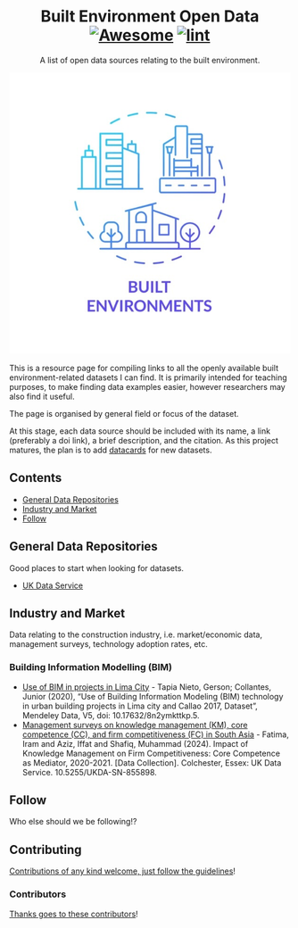 <div align="center">

<!-- title -->

<!--lint ignore no-dead-urls-->

# Built Environment Open Data [![Awesome](https://awesome.re/badge.svg)](https://awesome.re) [![lint](https://github.com/MitchellAcoustics/open-built-env-data/actions/workflows/lint.yaml/badge.svg)](https://github.com/MitchellAcoustics/open-built-env-data/actions/workflows/lint.yaml)

<!-- subtitle -->

A list of open data sources relating to the built environment.

<!-- image -->

<a href="" target="_blank" rel="noopener noreferrer">
  <img src="built-envs-icon.jpg" />
</a>

</div>

<!-- description -->

This is a resource page for compiling links to all the openly available built environment-related datasets I can find. It is primarily intended for teaching purposes, to make finding data examples easier, however researchers may also find it useful.

The page is organised by general field or focus of the dataset. 

At this stage, each data source should be included with its name, a link (preferably a doi link), a brief description, and the citation. As this project matures, the plan is to add [datacards](https://research.google/blog/the-data-cards-playbook-a-toolkit-for-transparency-in-dataset-documentation/) for new datasets.

<!-- TOC -->

## Contents

- [General Data Repositories](#general-data-repositories)
- [Industry and Market](#industry-and-market)
- [Follow](#follow)

<!-- CONTENT -->

## General Data Repositories

Good places to start when looking for datasets.

- [UK Data Service](https://ukdataservice.ac.uk/find-data/browse/)

## Industry and Market

Data relating to the construction industry, i.e. market/economic data, management surveys, technology adoption rates, etc.

### Building Information Modelling (BIM)

- [Use of BIM in projects in Lima City](http://doi.org/10.17632/8n2ymkttkp.5) - Tapia Nieto, Gerson; Collantes, Junior (2020), “Use of Building Information Modeling (BIM) technology in urban building projects in Lima city and Callao 2017, Dataset”, Mendeley Data, V5, doi: 10.17632/8n2ymkttkp.5.
- [Management surveys on knowledge management (KM), core competence (CC), and firm competitiveness (FC) in South Asia](https://dx.doi.org/10.5255/UKDA-SN-855898) - Fatima, Iram and Aziz, Iffat and Shafiq, Muhammad (2024). Impact of Knowledge Management on Firm Competitiveness: Core Competence as Mediator, 2020-2021. [Data Collection]. Colchester, Essex: UK Data Service. 10.5255/UKDA-SN-855898.

<!-- END CONTENT -->

## Follow

<!-- list people worth following on social sites (Twitter, LinkedIn, GitHub, YouTube etc.) -->

Who else should we be following!?

## Contributing

[Contributions of any kind welcome, just follow the guidelines](contributing.md)!

### Contributors

[Thanks goes to these contributors](https://github.com/MitchellAcoustics/open-built-env-data/graphs/contributors)!
